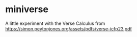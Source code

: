 # miniverse

A little experiment with the Verse Calculus from https://simon.peytonjones.org/assets/pdfs/verse-icfp23.pdf
